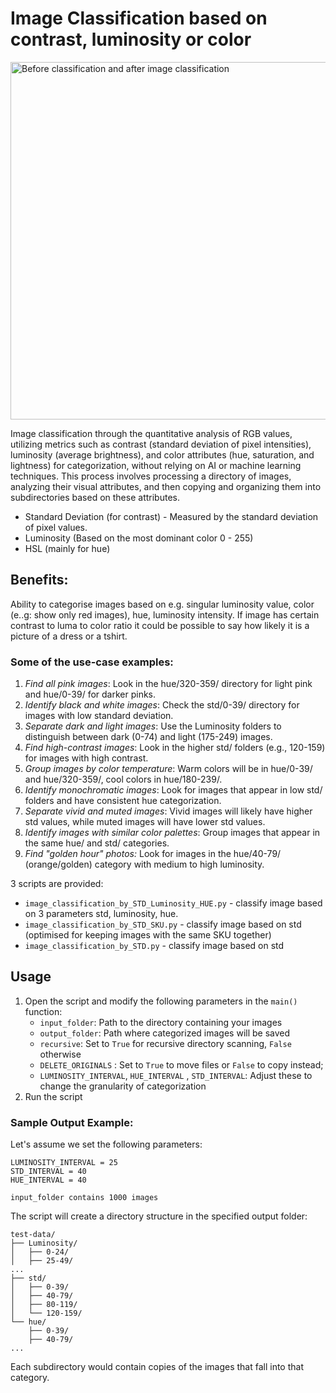 # Image Classification based on contrast, luminosity or color  
<img width="572" alt="Before classification and after image classification" src="https://github.com/user-attachments/assets/687bb021-83e4-4635-8aa3-969b4533ca30">

<br>

Image classification through the quantitative analysis of RGB values, utilizing metrics such as contrast (standard deviation of pixel intensities), luminosity (average brightness), and color attributes (hue, saturation, and lightness) for categorization, without relying on AI or machine learning techniques. This process involves processing a directory of images, analyzing their visual attributes, and then copying and organizing them into subdirectories based on these attributes.

- Standard Deviation (for contrast) - Measured by the standard deviation of pixel values.
- Luminosity (Based on the most dominant color 0 - 255)
- HSL (mainly for hue)  


## Benefits:

Ability to categorise images based on e.g. singular luminosity value, color (e..g: show only red images), hue, luminosity intensity. If image has certain contrast to luma to color ratio it could be possible to say how likely it is a picture of a dress or a tshirt. 


### Some of the use-case examples:

1. *Find all pink images*: Look in the hue/320-359/ directory for light pink and hue/0-39/ for darker pinks.
2. *Identify black and white images*: Check the std/0-39/ directory for images with low standard deviation.
3. *Separate dark and light images*: Use the Luminosity folders to distinguish between dark (0-74) and light (175-249) images.
4. *Find high-contrast images*: Look in the higher std/ folders (e.g., 120-159) for images with high contrast.
5. *Group images by color temperature*: Warm colors will be in hue/0-39/ and hue/320-359/, cool colors in hue/180-239/.
6. *Identify monochromatic images*: Look for images that appear in low std/ folders and have consistent hue categorization.
7. *Separate vivid and muted images*: Vivid images will likely have higher std values, while muted images will have lower std values.
8. *Identify images with similar color palettes*: Group images that appear in the same hue/ and std/ categories.
9. *Find "golden hour" photos:* Look for images in the hue/40-79/ (orange/golden) category with medium to high luminosity.


3 scripts are provided: 
- `image_classification_by_STD_Luminosity_HUE.py` - classify image based on 3 parameters std, luminosity, hue.
- `image_classification_by_STD_SKU.py` - classify image based on std (optimised for keeping images with the same SKU together)
- `image_classification_by_STD.py` - classify image based on std


## Usage  
1. Open the script and modify the following parameters in the `main()` function:
	- `input_folder`: Path to the directory containing your images
	- `output_folder`: Path where categorized images will be saved
	- `recursive`: Set to `True` for recursive directory scanning, `False` otherwise
	- `DELETE_ORIGINALS` : Set to `True` to  move files or `False` to copy instead;
	- `LUMINOSITY_INTERVAL`, `HUE_INTERVAL` , `STD_INTERVAL`: Adjust these to change the granularity of categorization
2. Run the script  


### Sample Output Example:
Let's assume we set the following parameters:

```sample_parameters
LUMINOSITY_INTERVAL = 25
STD_INTERVAL = 40
HUE_INTERVAL = 40

input_folder contains 1000 images
```

The script will create a directory structure in the specified output folder:

```sample_directory_structure
test-data/
├── Luminosity/
│   ├── 0-24/
│   ├── 25-49/
...
├── std/
│   ├── 0-39/
│   ├── 40-79/
│   ├── 80-119/
│   └── 120-159/
└── hue/
    ├── 0-39/
    ├── 40-79/
...
```

Each subdirectory would contain copies of the images that fall into that category.
